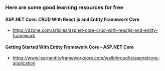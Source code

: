 ### Here are some good learning resources for free

#### ASP.NET Core: CRUD With React.js and Entity Framework Core
- https://dzone.com/articles/aspnet-core-crud-with-reactjs-and-entity-framework

#### Getting Started With Entity Framework Core - ASP.NET Core
- https://www.learnentityframeworkcore.com/walkthroughs/aspnetcore-application

